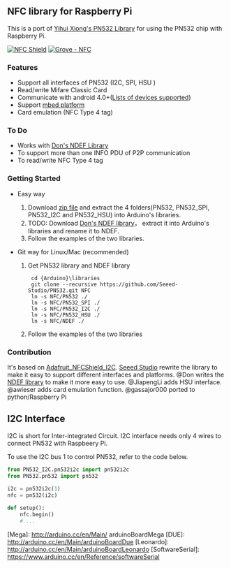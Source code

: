 ## NFC library for Raspberry Pi

This is a port of [Yihui Xiong's PN532 Library](https://github.com/Seeed-Studio/PN532) for using the PN532 chip with Raspberry Pi. 

[![NFC Shield](https://statics3.seeedstudio.com/images/113030001%201.jpg)](http://goo.gl/Cac2OH)
[![Grove - NFC](https://statics3.seeedstudio.com/images/product/grove%20nfc.jpg)](http://goo.gl/L3Uw5G)

### Features
+ Support all interfaces of PN532 (I2C, SPI, HSU )
+ Read/write Mifare Classic Card
+ Communicate with android 4.0+([Lists of devices supported](https://github.com/Seeed-Studio/PN532/wiki/List-of-devices-supported))
+ Support [mbed platform](http://goo.gl/kGPovZ)
+ Card emulation (NFC Type 4 tag)

### To Do
+ Works with [Don's NDEF Library](http://goo.gl/jDjsXl)
+ To support more than one INFO PDU of P2P communication
+ To read/write NFC Type 4 tag

### Getting Started
+ Easy way

  1. Download [zip file](http://goo.gl/F6beRM) and extract the 4 folders(PN532, PN532_SPI, PN532_I2C and PN532_HSU) into Arduino's libraries.
  2. TODO: Download [Don's NDEF library](http://goo.gl/ewxeAe)， extract it into Arduino's libraries and rename it to NDEF.
  3. Follow the examples of the two libraries.

+ Git way for Linux/Mac (recommended)

  1. Get PN532 library and NDEF library

          cd {Arduino}\libraries  
          git clone --recursive https://github.com/Seeed-Studio/PN532.git NFC
          ln -s NFC/PN532 ./
          ln -s NFC/PN532_SPI ./
          ln -s NFC/PN532_I2C ./
          ln -s NFC/PN532_HSU ./
          ln -s NFC/NDEF ./

  2. Follow the examples of the two libraries

### Contribution
It's based on [Adafruit_NFCShield_I2C](http://goo.gl/pk3FdB). 
[Seeed Studio](http://goo.gl/zh1iQh) rewrite the library to make it easy to support different interfaces and platforms. 
@Don writes the [NDEF library](http://goo.gl/jDjsXl) to make it more easy to use. 
@JiapengLi adds HSU interface.
@awieser adds card emulation function.
@gassajor000 ported to python/Raspberry Pi

## I2C Interface

I2C is short for Inter-integrated Circuit. I2C interface needs only 4 wires to connect PN532 with Raspbeery Pi.

To use the I2C bus 1 to control PN532, refer to the code below.
```python
from PN532_I2C.pn532i2c import pn532i2c
from PN532.pn532 import pn532
	
i2c = pn532i2c(1)
nfc = pn532(i2c)

def setup():
    nfc.begin()
    # ...
```

[Mega]: http://arduino.cc/en/Main/ arduinoBoardMega
[DUE]: http://arduino.cc/en/Main/arduinoBoardDue
[Leonardo]: http://arduino.cc/en/Main/arduinoBoardLeonardo
[SoftwareSerial]: https://www.arduino.cc/en/Reference/softwareSerial

